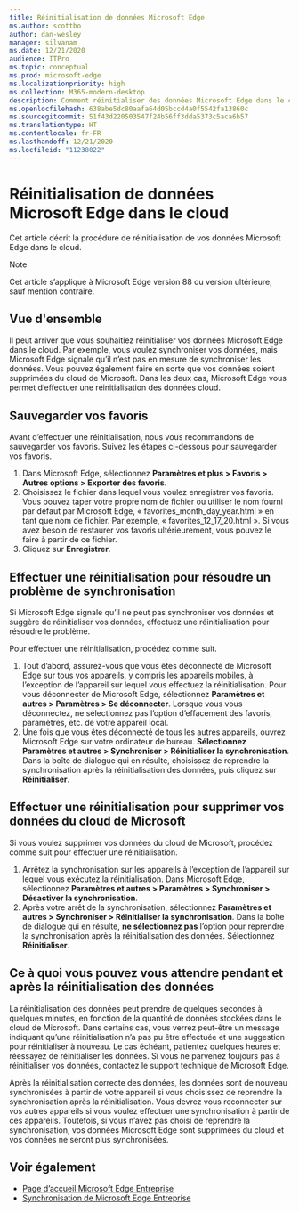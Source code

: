 ```yaml
---
title: Réinitialisation de données Microsoft Edge
ms.author: scottbo
author: dan-wesley
manager: silvanam
ms.date: 12/21/2020
audience: ITPro
ms.topic: conceptual
ms.prod: microsoft-edge
ms.localizationpriority: high
ms.collection: M365-modern-desktop
description: Comment réinitialiser des données Microsoft Edge dans le cloud
ms.openlocfilehash: 638abe5dc80aafa64d05bccd4a0f5542fa13860c
ms.sourcegitcommit: 51f43d220503547f24b56ff3dda5373c5aca6b57
ms.translationtype: HT
ms.contentlocale: fr-FR
ms.lasthandoff: 12/21/2020
ms.locfileid: "11238022"
---
```

# Réinitialisation de données Microsoft Edge dans le cloud

Cet article décrit la procédure de réinitialisation de vos données Microsoft Edge dans le cloud.

> [!NOTE]
> Cet article s’applique à Microsoft Edge version 88 ou version ultérieure, sauf mention contraire.

## Vue d'ensemble

Il peut arriver que vous souhaitiez réinitialiser vos données Microsoft Edge dans le cloud. Par exemple, vous voulez synchroniser vos données, mais Microsoft Edge signale qu’il n’est pas en mesure de synchroniser les données. Vous pouvez également faire en sorte que vos données soient supprimées du cloud de Microsoft. Dans les deux cas, Microsoft Edge vous permet d’effectuer une réinitialisation des données cloud.

## Sauvegarder vos favoris

Avant d’effectuer une réinitialisation, nous vous recommandons de sauvegarder vos favoris. Suivez les étapes ci-dessous pour sauvegarder vos favoris.

1. Dans Microsoft Edge, sélectionnez **Paramètres et plus > Favoris > Autres options > Exporter des favoris**.
2. Choisissez le fichier dans lequel vous voulez enregistrer vos favoris. Vous pouvez taper votre propre nom de fichier ou utiliser le nom fourni par défaut par Microsoft Edge, « favorites_month_day_year.html » en tant que nom de fichier. Par exemple, « favorites_12_17_20.html ». Si vous avez besoin de restaurer vos favoris ultérieurement, vous pouvez le faire à partir de ce fichier.
3. Cliquez sur **Enregistrer**.

## Effectuer une réinitialisation pour résoudre un problème de synchronisation

Si Microsoft Edge signale qu’il ne peut pas synchroniser vos données et suggère de réinitialiser vos données, effectuez une réinitialisation pour résoudre le problème.

Pour effectuer une réinitialisation, procédez comme suit.

1. Tout d’abord, assurez-vous que vous êtes déconnecté de Microsoft Edge sur tous vos appareils, y compris les appareils mobiles, à l’exception de l’appareil sur lequel vous effectuez la réinitialisation. Pour vous déconnecter de Microsoft Edge, sélectionnez **Paramètres et autres > Paramètres > Se déconnecter**. Lorsque vous vous déconnectez, ne sélectionnez pas l’option d’effacement des favoris, paramètres, etc. de votre appareil local.
2. Une fois que vous êtes déconnecté de tous les autres appareils, ouvrez Microsoft Edge sur votre ordinateur de bureau. **Sélectionnez Paramètres et autres > Synchroniser > Réinitialiser la synchronisation**. Dans la boîte de dialogue qui en résulte, choisissez de reprendre la synchronisation après la réinitialisation des données, puis cliquez sur **Réinitialiser**.

## Effectuer une réinitialisation pour supprimer vos données du cloud de Microsoft

Si vous voulez supprimer vos données du cloud de Microsoft, procédez comme suit pour effectuer une réinitialisation.

1. Arrêtez la synchronisation sur les appareils à l’exception de l’appareil sur lequel vous exécutez la réinitialisation.  Dans Microsoft Edge, sélectionnez **Paramètres et autres > Paramètres > Synchroniser > Désactiver la synchronisation**.  
2. Après votre arrêt de la synchronisation, sélectionnez **Paramètres et autres > Synchroniser > Réinitialiser la synchronisation**. Dans la boîte de dialogue qui en résulte, **ne sélectionnez pas** l’option pour reprendre la synchronisation après la réinitialisation des données. Sélectionnez **Réinitialiser**.

## Ce à quoi vous pouvez vous attendre pendant et après la réinitialisation des données

La réinitialisation des données peut prendre de quelques secondes à quelques minutes, en fonction de la quantité de données stockées dans le cloud de Microsoft. Dans certains cas, vous verrez peut-être un message indiquant qu’une réinitialisation n’a pas pu être effectuée et une suggestion pour réinitialiser à nouveau. Le cas échéant, patientez quelques heures et réessayez de réinitialiser les données. Si vous ne parvenez toujours pas à réinitialiser vos données, contactez le support technique de Microsoft Edge.

Après la réinitialisation correcte des données, les données sont de nouveau synchronisées à partir de votre appareil si vous choisissez de reprendre la synchronisation après la réinitialisation. Vous devrez vous reconnecter sur vos autres appareils si vous voulez effectuer une synchronisation à partir de ces appareils. Toutefois, si vous n’avez pas choisi de reprendre la synchronisation, vos données Microsoft Edge sont supprimées du cloud et vos données ne seront plus synchronisées.

## Voir également

- [Page d’accueil Microsoft Edge Entreprise](https://aka.ms/EdgeEnterprise)
- [Synchronisation de Microsoft Edge Entreprise](microsoft-edge-enterprise-sync.md)